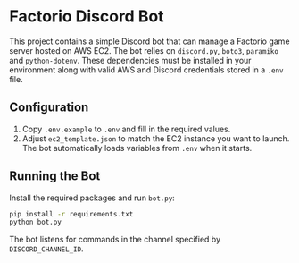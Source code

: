# Factorio Discord Bot

This project contains a simple Discord bot that can manage a Factorio game server hosted on AWS EC2. The bot relies on `discord.py`, `boto3`, `paramiko` and `python-dotenv`. These dependencies must be installed in your environment along with valid AWS and Discord credentials stored in a `.env` file.

## Configuration

1. Copy `.env.example` to `.env` and fill in the required values.
2. Adjust `ec2_template.json` to match the EC2 instance you want to launch.
   The bot automatically loads variables from `.env` when it starts.

## Running the Bot

Install the required packages and run `bot.py`:

```bash
pip install -r requirements.txt
python bot.py
```

The bot listens for commands in the channel specified by `DISCORD_CHANNEL_ID`.
